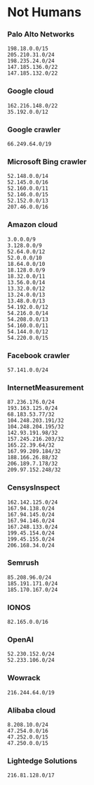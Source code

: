 # Not Humans

### Palo Alto Networks
```shell
198.18.0.0/15
205.210.31.0/24
198.235.24.0/24
147.185.136.0/22
147.185.132.0/22
```

### Google cloud
```shell
162.216.148.0/22
35.192.0.0/12
```

### Google crawler
```shell
66.249.64.0/19
```

### Microsoft Bing crawler
```shell
52.148.0.0/14
52.145.0.0/16
52.160.0.0/11
52.146.0.0/15
52.152.0.0/13
207.46.0.0/16
```

### Amazon cloud
```shell
3.0.0.0/9
3.128.0.0/9
52.64.0.0/12
52.0.0.0/10
18.64.0.0/10
18.128.0.0/9
18.32.0.0/11
13.56.0.0/14
13.32.0.0/12
13.24.0.0/13
13.48.0.0/13
54.192.0.0/12
54.216.0.0/14
54.208.0.0/13
54.160.0.0/11
54.144.0.0/12
54.220.0.0/15
```

### Facebook crawler
```shell
57.141.0.0/24
```

### InternetMeasurement
```shell
87.236.176.0/24
193.163.125.0/24
68.183.53.77/32
104.248.203.191/32
104.248.204.195/32
142.93.191.98/32
157.245.216.203/32
165.22.39.64/32
167.99.209.184/32
188.166.26.88/32
206.189.7.178/32
209.97.152.248/32
```

### CensysInspect
```shell
162.142.125.0/24
167.94.138.0/24
167.94.145.0/24
167.94.146.0/24
167.248.133.0/24
199.45.154.0/24
199.45.155.0/24
206.168.34.0/24
```

### Semrush
```shell
85.208.96.0/24
185.191.171.0/24
185.170.167.0/24
```

### IONOS
```shell
82.165.0.0/16
```

### OpenAI
```shell
52.230.152.0/24
52.233.106.0/24
```

### Wowrack
```shell
216.244.64.0/19
```

### Alibaba cloud
```shell
8.208.10.0/24
47.254.0.0/16
47.252.0.0/15
47.250.0.0/15
```

### Lightedge Solutions
```shell
216.81.128.0/17
```
